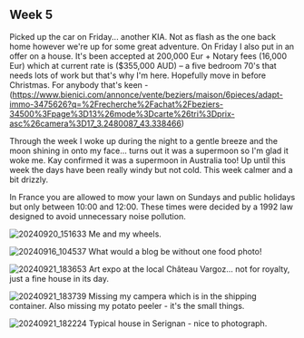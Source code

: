 ## Week 5

Picked up the car on Friday... another KIA. Not as flash as the one back home however we're up for some great adventure. On Friday I also put in an offer on a house. It's been accepted at 200,000 Eur + Notary fees (16,000 Eur) which at current rate is ($355,000 AUD) – a five bedroom 70's that needs lots of work but that's why I'm here. Hopefully move in before Christmas. 
For anybody that's keen - (https://www.bienici.com/annonce/vente/beziers/maison/6pieces/adapt-immo-3475626?q=%2Frecherche%2Fachat%2Fbeziers-34500%3Fpage%3D13%26mode%3Dcarte%26tri%3Dprix-asc%26camera%3D17_3.2480087_43.338466)

Through the week I woke up during the night to a gentle breeze and the moon shining in onto my face... turns out it was a supermoon so I'm glad it woke me. Kay confirmed it was a supermoon in Australia too! Up until this week the days have been really windy but not cold. This week calmer and a bit drizzly.

In France you are allowed to mow your lawn on Sundays and public holidays but only between 10:00 and 12:00. These times were decided by a 1992 law designed to avoid unnecessary noise pollution.

![20240920_151633](https://github.com/user-attachments/assets/5881001b-dd91-412b-90b0-459144d826ac)
Me and my wheels.

![20240916_104537](https://github.com/user-attachments/assets/2eb07d09-7822-49c0-8dfd-70582b14354d)
What would a blog be without one food photo!

![20240921_183653](https://github.com/user-attachments/assets/a753895b-ba7e-43bc-9d39-187aed7818be)
Art expo at the local Château Vargoz... not for royalty, just a fine house in its day.

![20240921_183739](https://github.com/user-attachments/assets/97a53521-fabb-43fe-9c9e-3cd0d67792b7)
Missing my campera which is in the shipping container. Also missing my potato peeler - it's the small things.

![20240921_182224](https://github.com/user-attachments/assets/91659e5f-a117-4597-a321-bb12f4ec12fb)
Typical house in Serignan - nice to photograph.


